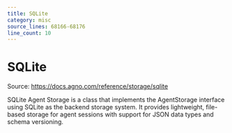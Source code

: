 ```yaml
---
title: SQLite
category: misc
source_lines: 68166-68176
line_count: 10
---
```


# SQLite
Source: https://docs.agno.com/reference/storage/sqlite



SQLite Agent Storage is a class that implements the AgentStorage interface using SQLite as the backend storage system. It provides lightweight, file-based storage for agent sessions with support for JSON data types and schema versioning.

<Snippet file="storage-sqlite-reference.mdx" />


